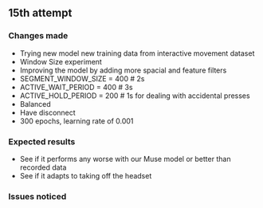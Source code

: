 
## 15th attempt

### Changes made
- Trying new model new training data from interactive movement dataset
- Window Size experiment
- Improving the model by adding more spacial and feature filters
- SEGMENT_WINDOW_SIZE = 400 #  2s
- ACTIVE_WAIT_PERIOD = 400 # 3s
- ACTIVE_HOLD_PERIOD = 200 # 1s for dealing with accidental presses
- Balanced
- Have disconnect
- 300 epochs, learning rate of 0.001

### Expected results
- See if it performs any worse with our Muse model or better than recorded data
- See if it adapts to taking off the headset

### Issues noticed
